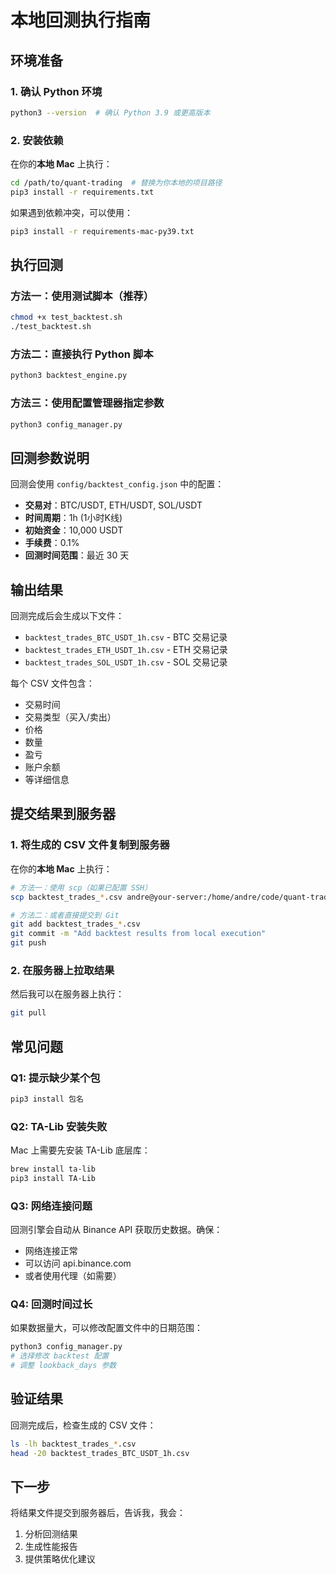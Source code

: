# 本地回测执行指南

## 环境准备

### 1. 确认 Python 环境
```bash
python3 --version  # 确认 Python 3.9 或更高版本
```

### 2. 安装依赖
在你的**本地 Mac** 上执行：

```bash
cd /path/to/quant-trading  # 替换为你本地的项目路径
pip3 install -r requirements.txt
```

如果遇到依赖冲突，可以使用：
```bash
pip3 install -r requirements-mac-py39.txt
```

## 执行回测

### 方法一：使用测试脚本（推荐）
```bash
chmod +x test_backtest.sh
./test_backtest.sh
```

### 方法二：直接执行 Python 脚本
```bash
python3 backtest_engine.py
```

### 方法三：使用配置管理器指定参数
```bash
python3 config_manager.py
```

## 回测参数说明

回测会使用 `config/backtest_config.json` 中的配置：
- **交易对**：BTC/USDT, ETH/USDT, SOL/USDT
- **时间周期**：1h (1小时K线)
- **初始资金**：10,000 USDT
- **手续费**：0.1%
- **回测时间范围**：最近 30 天

## 输出结果

回测完成后会生成以下文件：
- `backtest_trades_BTC_USDT_1h.csv` - BTC 交易记录
- `backtest_trades_ETH_USDT_1h.csv` - ETH 交易记录
- `backtest_trades_SOL_USDT_1h.csv` - SOL 交易记录

每个 CSV 文件包含：
- 交易时间
- 交易类型（买入/卖出）
- 价格
- 数量
- 盈亏
- 账户余额
- 等详细信息

## 提交结果到服务器

### 1. 将生成的 CSV 文件复制到服务器
在你的**本地 Mac** 上执行：

```bash
# 方法一：使用 scp（如果已配置 SSH）
scp backtest_trades_*.csv andre@your-server:/home/andre/code/quant-trading/

# 方法二：或者直接提交到 Git
git add backtest_trades_*.csv
git commit -m "Add backtest results from local execution"
git push
```

### 2. 在服务器上拉取结果
然后我可以在服务器上执行：
```bash
git pull
```

## 常见问题

### Q1: 提示缺少某个包
```bash
pip3 install 包名
```

### Q2: TA-Lib 安装失败
Mac 上需要先安装 TA-Lib 底层库：
```bash
brew install ta-lib
pip3 install TA-Lib
```

### Q3: 网络连接问题
回测引擎会自动从 Binance API 获取历史数据。确保：
- 网络连接正常
- 可以访问 api.binance.com
- 或者使用代理（如需要）

### Q4: 回测时间过长
如果数据量大，可以修改配置文件中的日期范围：
```bash
python3 config_manager.py
# 选择修改 backtest 配置
# 调整 lookback_days 参数
```

## 验证结果

回测完成后，检查生成的 CSV 文件：
```bash
ls -lh backtest_trades_*.csv
head -20 backtest_trades_BTC_USDT_1h.csv
```

## 下一步

将结果文件提交到服务器后，告诉我，我会：
1. 分析回测结果
2. 生成性能报告
3. 提供策略优化建议
